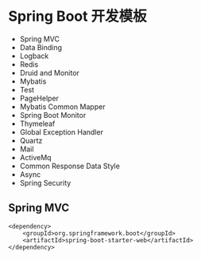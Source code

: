 # Spring Boot 开发模板

* Spring MVC
* Data Binding
* Logback
* Redis
* Druid and Monitor
* Mybatis
* Test
* PageHelper
* Mybatis Common Mapper
* Spring Boot Monitor
* Thymeleaf
* Global Exception Handler
* Quartz
* Mail
* ActiveMq
* Common Response Data Style
* Async
* Spring Security

## Spring MVC

```
<dependency>
    <groupId>org.springframework.boot</groupId>
    <artifactId>spring-boot-starter-web</artifactId>
</dependency>
```